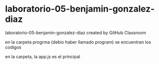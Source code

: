 # laboratorio-05-benjamin-gonzalez-diaz
laboratorio-05-benjamin-gonzalez-diaz created by GitHub Classroom

en la carpeta progrma (debio haber llamado program) se encuentran los codigos

en la carpeta, la app.js es el principal
